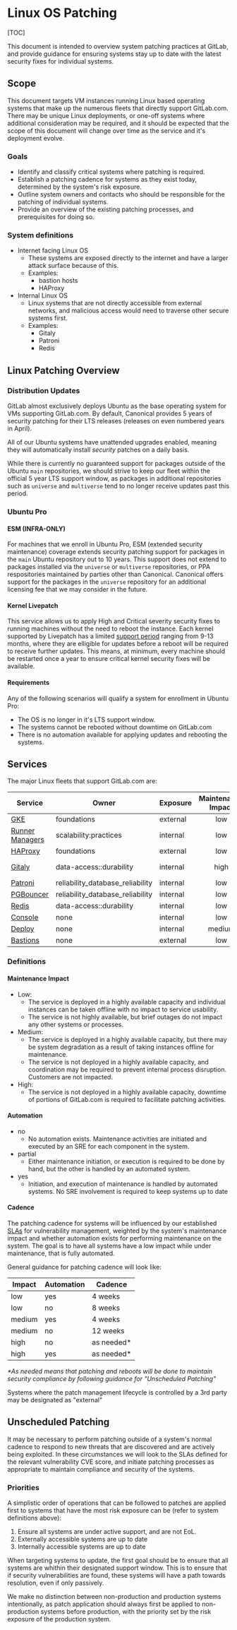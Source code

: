 # Linux OS Patching

[TOC]

This document is intended to overview system patching practices at GitLab, and provide guidance for ensuring systems stay up to date with the latest security fixes for individual systems.

## Scope

This document targets VM instances running Linux based operating systems that make up the numerous fleets that directly support GitLab.com. There may be unique Linux deployments, or one-off systems where additional consideration may be required, and it should be expected that the scope of this document will change over time as the service and it's deployment evolve.

### Goals

- Identify and classify critical systems where patching is required.
- Establish a patching cadence for systems as they exist today, determined by the system's risk exposure.
- Outline system owners and contacts who should be responsible for the patching of individual systems.
- Provide an overview of the existing patching processes, and prerequisites for doing so.

### System definitions

- Internet facing Linux OS
  - These systems are exposed directly to the internet and have a larger attack surface because of this.
  - Examples:
    - bastion hosts
    - HAProxy
- Internal Linux OS
  - Linux systems that are not directly accessible from external networks, and malicious access would need to traverse other secure systems first.
  - Examples:
    - Gitaly
    - Patroni
    - Redis

## Linux Patching Overview

### Distribution Updates

GitLab almost exclusively deploys Ubuntu as the base operating system for VMs supporting GitLab.com. By default, Canonical provides 5 years of security patching for their LTS releases (releases on even numbered years in April).

All of our Ubuntu systems have unattended upgrades enabled, meaning they will automatically install *security* patches on a daily basis.

While there is currently no guaranteed support for packages outside of the Ubuntu `main` repositories, we should strive to keep our fleet within the official 5 year LTS support window, as packages in additional repositories such as `universe` and `multiverse` tend to no longer receive updates past this period.

### Ubuntu Pro

#### ESM (INFRA-ONLY)

For machines that we enroll in Ubuntu Pro, ESM (extended security maintenance) coverage extends security patching support for packages in the `main` Ubuntu repository out to 10 years. This support does not extend to packages installed via the `universe` or `multiverse` repositories, or PPA respositories maintained by parties other than Canonical. Canonical offers support for the packages in the `universe` repository for an additional licensing fee that we may consider in the future.

#### Kernel Livepatch

This service allows us to apply High and Critical severity security fixes to running machines without the need to reboot the instance. Each kernel supported by Livepatch has a limited [support period](https://ubuntu.com/security/livepatch/docs/livepatch/reference/kernels) ranging from 9-13 months, where they are elligible for updates before a reboot will be required to receive further updates. This means, at minimum, every machine should be restarted once a year to ensure critical kernel security fixes will be available.

#### Requirements

Any of the following scenarios will qualify a system for enrollment in Ubuntu Pro:

- The OS is no longer in it's LTS support window.
- The systems cannot be rebooted without downtime on GitLab.com
- There is no automation available for applying updates and rebooting the systems.

## Services

The major Linux fleets that support GitLab.com are:

| Service | Owner | Exposure | Maintenance Impact | Automation | Ubuntu Pro |Cadence (weeks) |
| ------- | ----- | -------- | :----------------: | :--------: | ---------- |--------------- |
| [GKE](systems/gke.md)     | foundations | external | low | partial | N/A | external |
| [Runner Managers](systems/runner-managers.md) | scalability:practices | internal | low | partial| no | 8 |
| [HAProxy](systems/haproxy.md) | foundations | external | low | partial | no | 8 |
| [Gitaly](systems/gitaly.md) | data-access::durability | internal | high | no | yes | as needed |
| [Patroni](systems/patroni.md) | reliability_database_reliability | internal | low | no | yes | 8 |
| [PGBouncer](systems/pgbouncer.md) | reliability_database_reliability | internal | low | no | yes | 8 |
| [Redis](systems/redis.md) | data-access::durability | internal | low | no | yes | 8 |
| [Console](systems/console.md) | none | internal | low | no | yes | 8 |
| [Deploy](systems/deploy.md) | none | internal | medium | no | yes | 12 |
| [Bastions](systems/bastions.md) | none | external | low | partial | no | 8 |

### Definitions

#### Maintenance Impact

- Low:
  - The service is deployed in a highly available capacity and individual instances can be taken offline with no impact to service usability.
  - The service is not highly available, but brief outages do not impact any other systems or processes.
- Medium:
  - The service is deployed in a highly available capacity, but there may be system degradation as a result of taking instances offline for maintenance.
  - The service is not deployed in a highly available capacity, and coordination may be required to prevent internal process disruption. Customers are not impacted.
- High:
  - The service is not deployed in a highly available capacity, downtime of portions of GitLab.com is required to facilitate patching activities.

#### Automation

- no
  - No automation exists. Maintenance activities are initiated and executed by an SRE for each component in the system.
- partial
  - Either maintenance initiation, or execution is required to be done by hand, but the other is handled by an automated system.
- yes
  - Initiation, and execution of maintenance is handled by automated systems. No SRE involvement is required to keep systems up to date

#### Cadence

The patching cadence for systems will be influenced by our established [SLAs](https://handbook.gitlab.com/handbook/security/product-security/vulnerability-management/sla/) for vulnerability management, weighted by the system's maintenance impact and whether automation exists for performing maintenance on the system. The goal is to have all systems have a low impact while under maintenance, that is fully automated.

General guidance for patching cadence will look like:

| Impact | Automation | Cadence |
| ------ | ---------- | ------- |
| low    | yes        | 4 weeks |
| low    | no         | 8 weeks |
| medium | yes        | 4 weeks |
| medium | no         | 12 weeks |
| high   | no         | as needed* |
| high   | yes        | as needed* |

_*As needed means that patching and reboots will be done to maintain security compliance by following guidance for "Unscheduled Patching"_

Systems where the patch management lifecycle is controlled by a 3rd party may be designated as "external"

## Unscheduled Patching

It may be necessary to perform patching outside of a system's normal cadence to respond to new threats that are discovered and are actively being exploited. In these circumstances we will look to the SLAs defined for the relevant vulnerability CVE score, and initiate patching processes as appropriate to maintain compliance and security of the systems.

### Priorities

A simplistic order of operations that can be followed to patches are applied first to systems that have the most risk exposure can be (refer to system definitions above):

1. Ensure all systems are under active support, and are not EoL.
1. Externally accessible systems are up to date
1. Internally accessible systems are up to date

When targeting systems to update, the first goal should be to ensure that all systems are whithin their designated support window. This is to ensure that if security vulnerabilities are found, these systems will have a path towards resolution, even if only passively.

We make no distinction between non-production and production systems intentionally, as patch application should always first be applied to non-production systems before production, with the priority set by the risk exposure of the production system.
